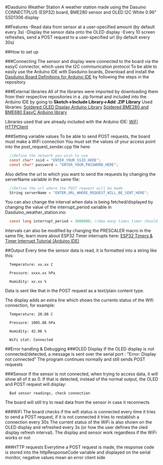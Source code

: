 #Dasduino Weather Station
A weather station made using the Dasuino CONNECTPLUS (ESP32) board, BME280 sensor and OLED I2C White 0.96" SSD1306 display

##Features
-Read data from sensor at a user-specified amount (by default every 3s)
-Display the sensor data onto the OLED display
-Every 10 screen refreshes, send a POST request to a user-specified url (by default every 30s)

##How to set up

###Connecting
The sensor and display were connected to the board via the easyC connector, which uses the I2C communication protocol
To be able to easily use the Arduino IDE with Dasduino boards, Download and install the [Dasduino Board Definitions for Arduino IDE](https://github.com/SolderedElectronics/Dasduino-Board-Definitions-for-Arduino-IDE) by following the steps in the repository

###External libraries
All of the libraries were imported by downloading them from their respective repositories in a .zip format and included into the Arduino IDE by going to **Sketch->Include Library->Add .ZIP Library**
Used libraries:
[Soldered OLED Display Arduino Library](https://github.com/SolderedElectronics/Soldered-OLED-Display-Arduino-Library/tree/main)
[Soldered BME280 and BME680 EasyC Arduino library](https://github.com/SolderedElectronics/Soldered-BME280-BME680-Gas-Sensor-Arduino-Library/tree/main)

Libraries used that are already included with the Arduino IDE:
[WiFi](https://github.com/arduino-libraries/WiFi)
[HTTPClient](https://github.com/espressif/arduino-esp32/tree/master/libraries/HTTPClient)

###Setting variable values
To be able to send POST requests, the board must make a WiFi connection
You must set the values of your access point into the post_request_sender.cpp file here:
```c
  //Define the network you wish to use
  const char* ssid = "ENTER_YOUR_SSID_HERE";
  const char* password = "ENTER_YOUR_PASSWORD_HERE";
```

Also define the url to which you want to send the requests by changing the serverName variable in the same file:
```c
  //Define the url where the POST request will be made
  String serverName = "ENTER_URL_WHERE_REQUEST_WILL_BE_SENT_HERE";
```

You can also change the interval when data is being fetched/displayed by changing the value of the interrupt_period variable in Dasduino_weather_station.ino:
```c
  const long interrupt_period = 3000000; //How many times timer should increment before triggering interrupt, currently 3 seconds
```
Intervals can also be modified by changing the PRESCALER macro in the same file, learn more about ESP32 Timer interrupts here: [ESP32 Timers & Timer Interrupt Tutorial (Arduino IDE)](https://deepbluembedded.com/esp32-timers-timer-interrupt-tutorial-arduino-ide/)

##Output
Every time the sensor data is read, it is formatted into a string like this:
```
  Temperature: xx.xx C

  Pressure: xxxx.xx hPa

  Humidity: xx.xx %
```
Data is sent like that in the POST request as a text/plain content type.

The display adds an extra line which shows the currents status of the Wifi connection, for example:
```
  Temperature: 20.86 C

  Pressure: 1005.88 hPa

  Humidity: 42.06 %

  WiFi stat: Connected
```

##Error handling & Debugging
###OLED Display
If the OLED display is not connected/detected, a message is sent over the serial port : "Error: Display not connected"
The program continues normally and still sends POST requests

###Sensor
If the sensor is not connected, when trying to access data, it will show all of it as 0. If that is detected, instead of the normal output, the OLED and POST request will display:
```
  Bad sensor readings, check connection
```
The board will still try to read data from the sensor in case it reconnects

###WiFi
The board checks if the wifi status is connected every time it tries to send a POST request, if it is not connected it tries to restablish a connection every 30s
The current status of the WiFi is also shown on the OLED display and refreshed every 3s (or how the user defines the oled display refresh interval). The display and sensor work regardless if the WiFi works or not

###HTTP requests
Everytime a POST request is made, the response code is stored into the httpResponseCode variable and displayed on the serial monitor, negative values mean an error client side



